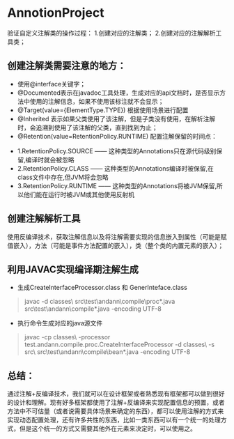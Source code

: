 # AnnotionProject
验证自定义注解类的操作过程：
1.创建对应的注解类；
2.创建对应的注解解析工具类；
## 创建注解类需要注意的地方：
+ 使用@interface关键字；
+ @Documented表示在javadoc工具处理，生成对应的api文档时，是否显示方法中使用的注解信息，如果不使用该标注就不会显示；
+ @Target(value={ElementType.TYPE}) 根据使用场景进行配置
+ @Inherited 表示如果父类使用了该注解，但是子类没有使用，在解析注解时，会追溯到使用了该注解的父类，直到找到为止；
+ @Retention(value=RetentionPolicy.RUNTIME) 配置注解保留的时间点：
- 1.RetentionPolicy.SOURCE —— 这种类型的Annotations只在源代码级别保留,编译时就会被忽略
- 2.RetentionPolicy.CLASS —— 这种类型的Annotations编译时被保留,在class文件中存在,但JVM将会忽略
- 3.RetentionPolicy.RUNTIME —— 这种类型的Annotations将被JVM保留,所以他们能在运行时被JVM或其他使用反射机
## 创建注解解析工具
使用反编译技术，获取注解信息以及将注解需要实现的信息嵌入到属性（可能是赋值嵌入），方法（可能是事件方法配置的嵌入），类（整个类的内置元素的嵌入）；

## 利用JAVAC实现编译期注解生成
+ 生成CreateInterfaceProcessor.class 和 GenerInteface.class
>javac -d classes\ src\test\andann\compile\proc\*.java src\test\andann\compile\*.java  -encoding UTF-8

+ 执行命令生成对应的java源文件
>javac -cp classes\ -processor test.andann.compile.proc.CreateInterfaceProcessor -d classes\ -s src\ src\test\andann\compile\bean\*.java -encoding UTF-8

## 总结：
通过注解+反编译技术，我们就可以在设计框架或者熟悉现有框架都可以做到很好的设计和理解。现有好多框架都使用了注解+反编译来实现配置信息的预置，或者方法中不可估量（或者说需要具体场景来确定的东西），都可以使用注解的方式来实现动态配置处理，还有许多共性的东西，比如一类东西可以有一个统一的处理方式，但是这个统一的方式又需要其他外在元素来决定时，可以使用之。


